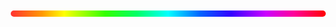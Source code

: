 <input type="range" min="0" max="360" value="180" id="kiwi-hue-slider">
<style>
#kiwi-hue-slider {
  -webkit-appearance: none;
  width: 100%;
  height: 10px;
  border-radius: 5px;
  background: linear-gradient(to right, #ff3232 0%, #ff9900 10%, #ffff00 17%, #ccff00 20%, #32ff00 30%, #00ff65 40%, #00ffff 50%, #0065ff 60%, #3300ff 70%, #cb00ff 81%, #ff0098 90%, #ff0004 100%);
}
#kiwi-hue-slider::-webkit-slider-thumb {
  -webkit-appearance: none;
  width: 20px;
  height: 20px;
  border-radius: 20px;
  background: var(--primaryColor);
  cursor: pointer;
}
#kiwi-hue-slider:focus {
  outline: none;
}
</style>
<script>
  (async () => {
    let saved = true
    let slider = document.getElementById('kiwi-hue-slider')
    slider.value = (await itemManager.getThemeHue()) * 360
    slider.oninput = (value) => {
      if (saved) {
        saved = false;
        setTimeout(async () => {
          itemManager.saveItem({uri: 'kiwi/config/primary-color', editedItem: {content: kiwiTools.RGBtoCSSColor(kiwiTools.HSVtoRGB({h: slider.value / 360, s: 1, v: 1}))}})
          saved = true
        }, 2000);
      }
      itemManager.setThemeHue(slider.value / 360)
    }
  })()
</script>